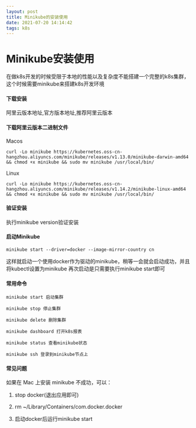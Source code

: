 ```yaml
---
layout: post
title: Minikube的安装使用
date: 2021-07-20 14:14:42
tags: k8s
---
```


# Minikube安装使用
在做k8s开发的时候受限于本地的性能以及复杂度不能搭建一个完整的k8s集群，这个时候需要minikube来搭建k8s开发环境

#### 下载安装
阿里云版本地址,官方版本地址,推荐阿里云版本
#### 下载阿里云版本二进制文件
Macos
```
curl -Lo minikube https://kubernetes.oss-cn-hangzhou.aliyuncs.com/minikube/releases/v1.13.0/minikube-darwin-amd64 && chmod +x minikube && sudo mv minikube /usr/local/bin/
```
Linux
```
curl -Lo minikube https://kubernetes.oss-cn-hangzhou.aliyuncs.com/minikube/releases/v1.14.2/minikube-linux-amd64 && chmod +x minikube && sudo mv minikube /usr/local/bin/
```
#### 验证安装
执行minikube version验证安装

#### 启动Minikube
```
minikube start --driver=docker --image-mirror-country cn
```
这样就启动一个使用docker作为驱动的minikube，稍等一会就会启动成功，并且将kubectl设置为minikube
再次启动是只需要执行minikube start即可

#### 常用命令
```
minikube start 启动集群

minikube stop 停止集群

minikube delete 删除集群

minikube dashboard 打开k8s报表

minikube status 查看minikube状态

minikube ssh 登录到minikube节点上
```

#### 常见问题
如果在 Mac 上安装 minikube 不成功，可以：

1. stop docker(退出应用即可)

2. rm ~/Library/Containers/com.docker.docker

3. 启动docker后运行minikube start